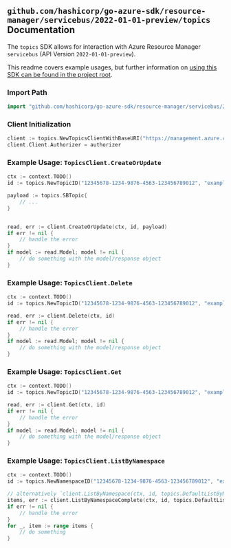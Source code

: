 
## `github.com/hashicorp/go-azure-sdk/resource-manager/servicebus/2022-01-01-preview/topics` Documentation

The `topics` SDK allows for interaction with Azure Resource Manager `servicebus` (API Version `2022-01-01-preview`).

This readme covers example usages, but further information on [using this SDK can be found in the project root](https://github.com/hashicorp/go-azure-sdk/tree/main/docs).

### Import Path

```go
import "github.com/hashicorp/go-azure-sdk/resource-manager/servicebus/2022-01-01-preview/topics"
```


### Client Initialization

```go
client := topics.NewTopicsClientWithBaseURI("https://management.azure.com")
client.Client.Authorizer = authorizer
```


### Example Usage: `TopicsClient.CreateOrUpdate`

```go
ctx := context.TODO()
id := topics.NewTopicID("12345678-1234-9876-4563-123456789012", "example-resource-group", "namespaceValue", "topicValue")

payload := topics.SBTopic{
	// ...
}


read, err := client.CreateOrUpdate(ctx, id, payload)
if err != nil {
	// handle the error
}
if model := read.Model; model != nil {
	// do something with the model/response object
}
```


### Example Usage: `TopicsClient.Delete`

```go
ctx := context.TODO()
id := topics.NewTopicID("12345678-1234-9876-4563-123456789012", "example-resource-group", "namespaceValue", "topicValue")

read, err := client.Delete(ctx, id)
if err != nil {
	// handle the error
}
if model := read.Model; model != nil {
	// do something with the model/response object
}
```


### Example Usage: `TopicsClient.Get`

```go
ctx := context.TODO()
id := topics.NewTopicID("12345678-1234-9876-4563-123456789012", "example-resource-group", "namespaceValue", "topicValue")

read, err := client.Get(ctx, id)
if err != nil {
	// handle the error
}
if model := read.Model; model != nil {
	// do something with the model/response object
}
```


### Example Usage: `TopicsClient.ListByNamespace`

```go
ctx := context.TODO()
id := topics.NewNamespaceID("12345678-1234-9876-4563-123456789012", "example-resource-group", "namespaceValue")

// alternatively `client.ListByNamespace(ctx, id, topics.DefaultListByNamespaceOperationOptions())` can be used to do batched pagination
items, err := client.ListByNamespaceComplete(ctx, id, topics.DefaultListByNamespaceOperationOptions())
if err != nil {
	// handle the error
}
for _, item := range items {
	// do something
}
```
